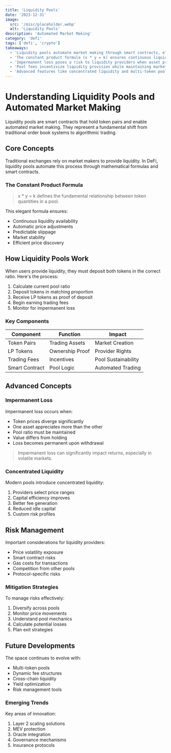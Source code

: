 ```yaml
---
title: 'Liquidity Pools'
date: '2023-12-31'
image:
  src: '/misc/placeholder.webp'
  alt: 'Liquidity Pools'
description: 'Automated Market Making'
category: 'defi'
tags: ['defi', 'crypto']
takeaways:
  - 'Liquidity pools automate market making through smart contracts, eliminating the need for traditional order books.'
  - 'The constant product formula (x * y = k) ensures continuous liquidity and price stability.'
  - 'Impermanent loss poses a risk to liquidity providers when asset prices diverge significantly.'
  - 'Pool fees incentivize liquidity provision while maintaining market efficiency.'
  - 'Advanced features like concentrated liquidity and multi-token pools optimize capital efficiency.'
---
```


# Understanding Liquidity Pools and Automated Market Making

Liquidity pools are smart contracts that hold token pairs and enable automated market making. They represent a fundamental shift from traditional order book systems to algorithmic trading.

## Core Concepts

Traditional exchanges rely on market makers to provide liquidity. In DeFi, liquidity pools automate this process through mathematical formulas and smart contracts.

### The Constant Product Formula

> x \* y = k defines the fundamental relationship between token quantities in a pool.

This elegant formula ensures:

- Continuous liquidity availability
- Automatic price adjustments
- Predictable slippage
- Market stability
- Efficient price discovery

## How Liquidity Pools Work

When users provide liquidity, they must deposit both tokens in the correct ratio. Here's the process:

1. Calculate current pool ratio
2. Deposit tokens in matching proportion
3. Receive LP tokens as proof of deposit
4. Begin earning trading fees
5. Monitor for impermanent loss

### Key Components

| Component      | Function        | Impact              |
| -------------- | --------------- | ------------------- |
| Token Pairs    | Trading Assets  | Market Creation     |
| LP Tokens      | Ownership Proof | Provider Rights     |
| Trading Fees   | Incentives      | Pool Sustainability |
| Smart Contract | Pool Logic      | Automated Trading   |

## Advanced Concepts

### Impermanent Loss

Impermanent loss occurs when:

- Token prices diverge significantly
- One asset appreciates more than the other
- Pool ratio must be maintained
- Value differs from holding
- Loss becomes permanent upon withdrawal

> Impermanent loss can significantly impact returns, especially in volatile markets.

### Concentrated Liquidity

Modern pools introduce concentrated liquidity:

1. Providers select price ranges
2. Capital efficiency improves
3. Better fee generation
4. Reduced idle capital
5. Custom risk profiles

## Risk Management

Important considerations for liquidity providers:

- Price volatility exposure
- Smart contract risks
- Gas costs for transactions
- Competition from other pools
- Protocol-specific risks

### Mitigation Strategies

To manage risks effectively:

1. Diversify across pools
2. Monitor price movements
3. Understand pool mechanics
4. Calculate potential losses
5. Plan exit strategies

## Future Developments

The space continues to evolve with:

- Multi-token pools
- Dynamic fee structures
- Cross-chain liquidity
- Yield optimization
- Risk management tools

### Emerging Trends

Key areas of innovation:

1. Layer 2 scaling solutions
2. MEV protection
3. Oracle integration
4. Governance mechanisms
5. Insurance protocols
